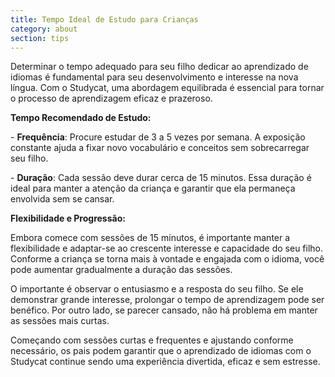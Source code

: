 ```yaml
---
title: Tempo Ideal de Estudo para Crianças
category: about
section: tips
---
```

Determinar o tempo adequado para seu filho dedicar ao aprendizado de idiomas é fundamental para seu desenvolvimento e interesse na nova língua. Com o Studycat, uma abordagem equilibrada é essencial para tornar o processo de aprendizagem eficaz e prazeroso.


**Tempo Recomendado de Estudo:**


\- **Frequência**: Procure estudar de 3 a 5 vezes por semana. A exposição constante ajuda a fixar novo vocabulário e conceitos sem sobrecarregar seu filho.


\- **Duração**: Cada sessão deve durar cerca de 15 minutos. Essa duração é ideal para manter a atenção da criança e garantir que ela permaneça envolvida sem se cansar.


**Flexibilidade e Progressão:**


Embora comece com sessões de 15 minutos, é importante manter a flexibilidade e adaptar-se ao crescente interesse e capacidade do seu filho. Conforme a criança se torna mais à vontade e engajada com o idioma, você pode aumentar gradualmente a duração das sessões.


O importante é observar o entusiasmo e a resposta do seu filho. Se ele demonstrar grande interesse, prolongar o tempo de aprendizagem pode ser benéfico. Por outro lado, se parecer cansado, não há problema em manter as sessões mais curtas.


Começando com sessões curtas e frequentes e ajustando conforme necessário, os pais podem garantir que o aprendizado de idiomas com o Studycat continue sendo uma experiência divertida, eficaz e sem estresse.